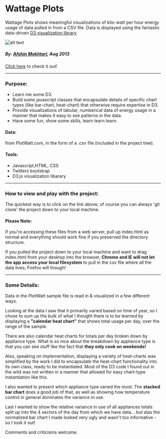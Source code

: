 Wattage Plots 
=============

Wattage Plots shows meaningful visualizations of kilo-watt per hour energy usage of data pulled in from a CSV file.   Data is displayed using the fantastic data-driven [D3 visualization library].

![alt text][logo]

##### By: [Afshin Mokhtari](https://github.com/afshinator), Aug 2013
[Click here](http://acuafshin.com/plotwatt/) to check it out!

----
### Purpose:
- Learn me some D3.  
- Build some javascript classes that encapsulate details of specific chart types (like bar-chart, heat-chart) that otherwise require expertise in D3.
- Provide visualizations of tabular, numberical data of energy usage in a manner that makes it easy to see patterns in the data.
- Have some fun, show some skills, learn learn learn.

#### Data: 
from PlotWatt.com, in the form of a .csv file (included in the project tree).

#### Tools:
- Javascript,HTML, CSS
- Twitters bootstrap
- D3.js visualization libarary


<hr>

### How to view and play with the project:
The quickest way is to click on the link above; of course you can always 'git clone' the project down to your local machine.

#### Please Note:

If you're accessing these files from a web server, pull up index.html as normal and everything should work fine if you preserved the directory structure.

If you pulled the project down to your local machine and want to  drag index.html from your desktop into the browser, <b>Chrome and IE will not let the app access your local filesystem</b> to pull in the csv file where all the data lives; Firefox will though!</i>


---
### Some Details:
Data in the PlotWatt sample file is read in & visualized in a few different ways.

Looking at the data I saw that it primarily varied based on time of year, so I chose to sum up the bulk of what I thought there is to be learned by displaying a <b>"calendar heat chart"</b> that shows total usage per day, over the range of the sample.

There are also calendar heat charts for totals per day broken down by appliance type.  What is so nice about the breakdown by appliance type is that you can see stuff like the fact that <b>they only cook on weekends!</b>

Also, speaking on implementation, displaying a variety of heat-charts was simplified by the work I did to encapsulate the heat-chart functionality into its own class, ready to be instantiated.  Most of the D3 code I found out in the wild was not written in a manner that allowed for easy chart-type instantiation like this.

I also wanted to present which appliance type varied the most.  The <b>stacked bar chart</b> does a good job of that, as well as showing how temperature control in general dominates the variance in use.

Last I wanted to show the relative variance in use of all appliances totals split up into the 4 sectors of the day from which we have data... but alas the normalized bar chart I made looked very ugly and wasn't too informative - so I took it out!

Comments and criticisms welcome.

[D3 visualization library]:http://d3js.org/
[logo]:http://acuafshin.com/plotwatt/img/logo1.png "PlotWatt logo"